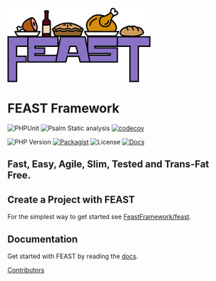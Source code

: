 ![FEAST](logos/feast-transparent-small.png)

# FEAST Framework

![PHPUnit](https://github.com/FeastFramework/framework/workflows/PHPUnit/badge.svg?branch=master)
![Psalm Static analysis](https://github.com/FeastFramework/framework/workflows/Psalm%20Static%20analysis/badge.svg?branch=master)
[![codecov](https://codecov.io/gh/FeastFramework/framework/branch/master/graph/badge.svg?token=FBP2AKLJB3)](https://codecov.io/gh/FeastFramework/framework)

![PHP Version](https://img.shields.io/packagist/php-v/feast/json)
[![Packagist](https://img.shields.io/packagist/v/feast/framework)](https://packagist.org/packages/feast/framework)
![License](https://img.shields.io/packagist/l/feast/framework.svg)
[![Docs](https://img.shields.io/badge/docs-quickstart-green.svg)](https://docs.feast-framework.com)
## Fast, Easy, Agile, Slim, Tested and Trans-Fat Free.

## Create a Project with FEAST
For the simplest way to get started see [FeastFramework/feast](https://github.com/FeastFramework/Feast).

## Documentation

Get started with FEAST by reading the [docs](https://docs.feast-framework.com).

[Contributors](docs/contributors.md)
